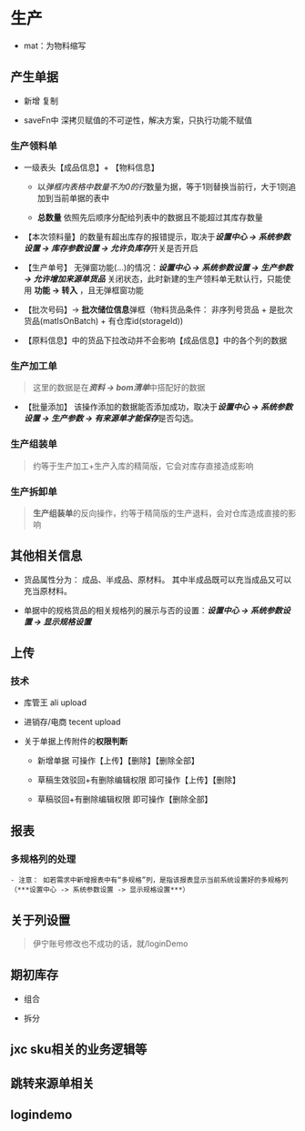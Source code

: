# 生产

- mat：为物料缩写

## 产生单据

- 新增 复制

- saveFn中 深拷贝赋值的不可逆性，解决方案，只执行功能不赋值

### 生产领料单

- 一级表头【成品信息】+ 【物料信息】

  - 以*弹框内表格中数量不为0的行*数量为据，等于1则替换当前行，大于1则追加到当前单据的表中

  - **总数量** 依照先后顺序分配给列表中的数据且不能超过其库存数量

- 【本次领料量】的数量有超出库存的报错提示，取决于***设置中心 -> 系统参数设置 -> 库存参数设置 -> 允许负库存***开关是否开启

- 【生产单号】 无弹窗功能(...)的情况：***设置中心 -> 系统参数设置 -> 生产参数 -> 允许增加来源单货品*** 关闭状态，此时新建的生产领料单无默认行，只能使用 **功能 -> 转入** ，且无弹框窗功能

- 【批次号码】-> **批次储位信息**弹框（物料货品条件： 非序列号货品 + 是批次货品(matIsOnBatch) + 有仓库id(storageId))

- 【原料信息】中的货品下拉改动并不会影响【成品信息】中的各个列的数据

### 生产加工单

  > 这里的数据是在***资料 -> bom清单***中搭配好的数据

- 【批量添加】 该操作添加的数据能否添加成功，取决于***设置中心 -> 系统参数设置 -> 生产参数 -> 有来源单才能保存***是否勾选。

### 生产组装单

  > 约等于生产加工+生产入库的精简版，它会对库存直接造成影响

### 生产拆卸单

  > **生产组装单**的反向操作，约等于精简版的生产退料，会对仓库造成直接的影响

## 其他相关信息

- 货品属性分为： 成品、半成品、原材料。 其中半成品既可以充当成品又可以充当原材料。

- 单据中的规格货品的相关规格列的展示与否的设置：***设置中心 -> 系统参数设置 -> 显示规格设置***

## 上传

### 技术

- 库管王 ali upload

- 进销存/电商 tecent upload

- 关于单据上传附件的**权限判断**

  - 新增单据 可操作【上传】【删除】【删除全部】

  - 草稿生效驳回+有删除编辑权限 即可操作【上传】【删除】

  - 草稿驳回+有删除编辑权限 即可操作【删除全部】

## 报表

### 多规格列的处理

    - 注意： 如若需求中新增报表中有“多规格”列，是指该报表显示当前系统设置好的多规格列（***设置中心 -> 系统参数设置 -> 显示规格设置***）

## 关于列设置 

  > 伊宁账号修改也不成功的话，就/loginDemo

## 期初库存

- 组合

- 拆分

## jxc sku相关的业务逻辑等

## 跳转来源单相关

## logindemo
